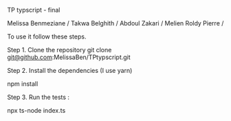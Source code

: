 TP typscript - final

Melissa Benmeziane /
Takwa Belghith /
Abdoul Zakari /
Melien Roldy Pierre /

To use it follow these steps.

Step 1. Clone the repository
git clone git@github.com:MelissaBen/TPtypscript.git

Step 2. Install the dependencies (I use yarn)

npm install

Step 3. Run the tests :

npx ts-node index.ts
